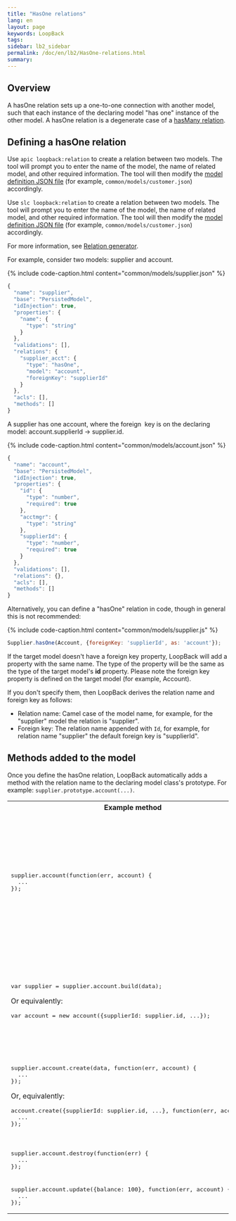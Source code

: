 ```yaml
---
title: "HasOne relations"
lang: en
layout: page
keywords: LoopBack
tags:
sidebar: lb2_sidebar
permalink: /doc/en/lb2/HasOne-relations.html
summary:
---
```


## Overview

A hasOne relation sets up a one-to-one connection with another model, such that each instance of the declaring model "has one" instance of the other model.
A hasOne relation is a degenerate case of a [hasMany relation](HasMany-relations.html).

## Defining a hasOne relation

Use `apic loopback:relation` to create a relation between two models.
The tool will prompt you to enter the name of the model, the name of related model, and other required information.
The tool will then modify the [model definition JSON file](Model-definition-JSON-file.html) (for example, `common/models/customer.json`) accordingly.

Use `slc loopback:relation` to create a relation between two models.
The tool will prompt you to enter the name of the model, the name of related model, and other required information.
The tool will then modify the [model definition JSON file](Model-definition-JSON-file.html) (for example, `common/models/customer.json`) accordingly.

For more information, see [Relation generator](Relation-generator.html).

For example, consider two models: supplier and account.

{% include code-caption.html content="common/models/supplier.json" %}
```javascript
{
  "name": "supplier",
  "base": "PersistedModel",
  "idInjection": true,
  "properties": {
    "name": {
      "type": "string"
    }
  },
  "validations": [],
  "relations": {
    "supplier_acct": {
      "type": "hasOne",
      "model": "account",
      "foreignKey": "supplierId"
    }
  },
  "acls": [],
  "methods": []
}
```

A supplier has one account, where the foreign  key is on the declaring model: account.supplierId -> supplier.id.

{% include code-caption.html content="common/models/account.json" %}
```javascript
{
  "name": "account",
  "base": "PersistedModel",
  "idInjection": true,
  "properties": {
    "id": {
      "type": "number",
      "required": true
    },
    "acctmgr": {
      "type": "string"
    },
    "supplierId": {
      "type": "number",
      "required": true
    }
  },
  "validations": [],
  "relations": {},
  "acls": [],
  "methods": []
}
```

Alternatively, you can define a "hasOne" relation in code, though in general this is not recommended:

{% include code-caption.html content="common/models/supplier.js" %}
```javascript
Supplier.hasOne(Account, {foreignKey: 'supplierId', as: 'account'});
```

If the target model doesn't have a foreign key property, LoopBack will add a property with the same name.
The type of the property will be the same as the type of the target model's **id** property.
Please note the foreign key property is defined on the target model (for example, Account).

If you don't specify them, then LoopBack derives the relation name and foreign key as follows:

* Relation name: Camel case of the model name, for example, for the "supplier" model the relation is "supplier".
* Foreign key: The relation name appended with `Id`, for example, for relation name "supplier" the default foreign key is "supplierId".

## Methods added to the model

Once you define the hasOne relation, LoopBack automatically adds a method with the relation name to the declaring model class's prototype.
For example: `supplier.prototype.account(...)`.

<table>
  <tbody>
    <tr>
      <th style="width: 400px;">Example method</th>
      <th>Description</th>
    </tr>
    <tr>
      <td>
        <pre>supplier.account(function(err, account) {<br>  ...<br>});</pre>
      </td>
      <td>
        <p>Find the supplier's account model.</p>
        <div class="sl-hidden"><strong>REVIEW COMMENT from Rand</strong><br>You cannot supply a filter, as you can for hasMany right?</div>
        <p></p>
      </td>
    </tr>
    <tr>
      <td>
        <pre>var supplier = supplier.account.build(data);</pre>
        <p>Or equivalently:</p>
        <pre>var account = new account({supplierId: supplier.id, ...});</pre>
      </td>
      <td>Build a new account for the supplier with the supplierId to be set to the id of the supplier. No persistence is involved.</td>
    </tr>
    <tr>
      <td>
        <pre>supplier.account.create(data, function(err, account) {<br>  ...<br>});</pre>
        <p>Or, equivalently:</p>
        <pre>account.create({supplierId: supplier.id, ...}, function(err, account) {<br>  ...<br>});</pre>
      </td>
      <td>Create a new account for the supplier. If there is already an account, an error will be reported.</td>
    </tr>
    <tr>
      <td>
        <pre>supplier.account.destroy(function(err) {<br>  ...<br>});</pre>
      </td>
      <td>Remove the account for the supplier.</td>
    </tr>
    <tr>
      <td>
        <pre>supplier.account.update({balance: 100}, function(err, account) {<br>  ...<br>});</pre>
      </td>
      <td>Update the associated account.</td>
    </tr>
  </tbody>
</table>
